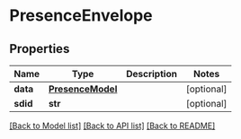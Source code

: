 # PresenceEnvelope

## Properties
Name | Type | Description | Notes
------------ | ------------- | ------------- | -------------
**data** | [**PresenceModel**](PresenceModel.md) |  | [optional] 
**sdid** | **str** |  | [optional] 

[[Back to Model list]](../README.md#documentation-for-models) [[Back to API list]](../README.md#documentation-for-api-endpoints) [[Back to README]](../README.md)



